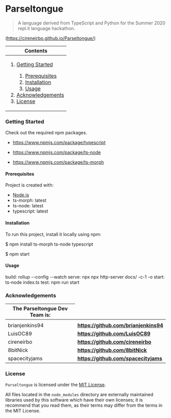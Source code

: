 # Parseltongue

> A language derived from TypeScript and Python for the Summer 2020 repl.it language hackathon.

(https://cireneirbo.github.io/Parseltongue/)

<table>
    <thead>
        <tr>
            <th align="center"><strong>Contents</strong></th>
        </tr>
    </thead>
    <tbody>
        <tr>
            <td>
                <ol>
                    <li><a href="#getting-started">Getting Started</a></li>
                    <ol>
                        <li><a href="#prerequisites">Prerequisites</a></li>
                        <li><a href="#installation">Installation</a></li>
                        <li><a href="#usage">Usage</a></li>
                    </ol>
                    <li><a href="#acknowledgements">Acknowledgements</a></li>
                    <li><a href="#license">License</a></li>
                </ol>
            </td>
        </tr>
    </tbody>
</table>

### Getting Started

Check out the required npm packages.
* https://www.npmjs.com/package/typescript

* https://www.npmjs.com/package/ts-node

* https://www.npmjs.com/package/ts-morph

#### Prerequisites

Project is created with:
* [Node.js](https://nodejs.org/en/download/)
* ts-morph: latest
* ts-node: latest
* typescript: latest

#### Installation

To run this project, install it locally using npm:

$ npm install ts-morph ts-node typescript

$ npm start

#### Usage

build: rollup --config --watch
serve: npx npx http-server docs/ -c-1 -o
start: ts-node index.ts
test: npm run start

### Acknowledgements

<table>
    <thead>
        <tr>
            <th align="center"><strong>The Parseltongue Dev Team is: </strong></th>
        </tr>
    </thead>
    <tbody>
        <tr>
            <td>
                <tr>
                    <td>brianjenkins94</td>
                    <td><a href="https://github.com/brianjenkins94"><strong>https://github.com/brianjenkins94</strong></a></td>
                </tr>
                <tr>
                    <td>LuisOC89</td>
                    <td><a href="https://github.com/LuisOC89"><strong>https://github.com/LuisOC89</strong></a></td>
                </tr>
                <tr>
                    <td>cireneirbo</td>
                    <td><a href="https://github.com/cireneirbo"><strong>https://github.com/cireneirbo</strong></a></td>
                </tr>
                <tr>
                    <td>8bitNick</td>
                    <td><a href="https://github.com/8bitNick"><strong>https://github.com/8bitNick</strong></a></td>
                </tr>
                <tr>
                    <td>spacecityjams</td>
                    <td><a href="https://github.com/spacecityjams"><strong>https://github.com/spacecityjams</strong></a></td>
                </tr>
            </td>
        </tr>
    </tbody>
</table>

### License

`Parseltongue` is licensed under the [MIT License](https://github.com/cireneirbo/Parseltongue/blob/master/LICENSE).

All files located in the `node_modules` directory are externally maintained libraries used by this software which have their own licenses; it is recommend that you read them, as their terms may differ from the terms in the MIT License.
